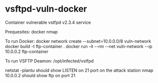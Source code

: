# vsftpd-vuln-docker
Container vulnerable vstfpd v2.3.4 service

Prequesites:
docker
nmap

To run Docker:
docker network create --subnet=10.0.0.0/8 vuln-network
docker build -t ftp-container .
docker run -it --rm --net vuln-network --ip 10.0.0.2 ftp-container

To run VSFTP Deamon:
/opt/infected/vstfpd


netstat -plantu should show LISTEN on 21 port
on the attack station nmap 10.0.0.2 should show ftp on port 21
